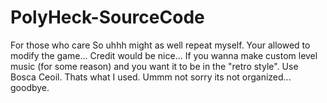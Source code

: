 # PolyHeck-SourceCode
For those who care
So uhhh might as well repeat myself. Your allowed to modify the game... Credit would be nice... If you wanna make custom level music (for some reason)
and you want it to be in the "retro style". Use Bosca Ceoil. Thats what I used. Ummm not sorry its not organized... goodbye.
